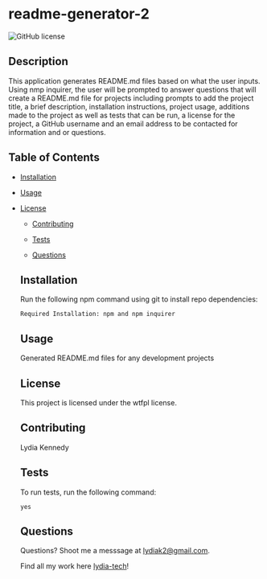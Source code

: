 # readme-generator-2
  ![GitHub license](https://img.shields.io/badge/license-wtfpl-blue.svg)

  ## Description

  This application generates README.md files based on what the user inputs. Using nmp inquirer, the user will be prompted to answer questions that will create a README.md file for projects including prompts to add the project title, a brief description, installation instructions, project usage, additions made to the project as well as tests that can be run, a license for the project, a GitHub username and an email address to be contacted for information and or questions.

  ## Table of Contents 

  * [Installation](#installation)

  * [Usage](#usage)
    
* [License](#license)

  
  * [Contributing](#contributing)

  * [Tests](#tests)

  * [Questions](#questions)

  ## Installation 

  Run the following npm command using git to install repo dependencies:

  ```
  Required Installation: npm and npm inquirer
  ```

  ## Usage

  Generated README.md files for any development projects

  ## License
    This project is licensed under the wtfpl license.

  ## Contributing 

  Lydia Kennedy

  ## Tests

  To run tests, run the following command:

  ```
  yes
  ```

  ## Questions 

  Questions? Shoot me a messsage at lydiak2@gmail.com. 

  Find all my work here [lydia-tech](https://github.com/lydia-tech/)!
  
